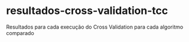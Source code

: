# resultados-cross-validation-tcc
Resultados para cada execução do Cross Validation para cada algoritmo comparado
